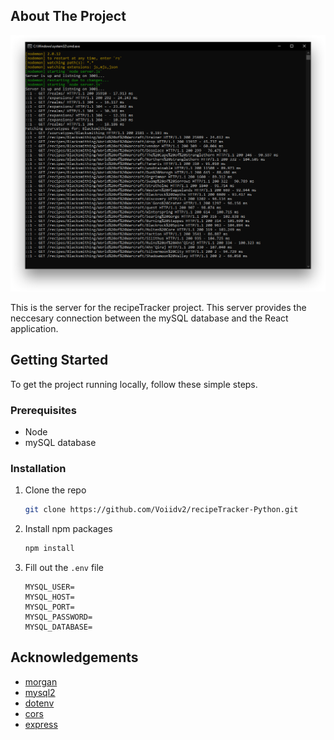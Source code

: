 <!-- ABOUT THE PROJECT -->

## About The Project

[![Product Name Screen Shot][product-screenshot]](https://github.com/Voiidv2/recipeTracker-Python)

This is the server for the recipeTracker project. This server provides the neccesary connection between the mySQL database and the React application.

## Getting Started

To get the project running locally, follow these simple steps.

### Prerequisites

- Node
- mySQL database

### Installation

1. Clone the repo
   ```sh
   git clone https://github.com/Voiidv2/recipeTracker-Python.git
   ```
2. Install npm packages
   ```sh
   npm install
   ```
3. Fill out the `.env` file
   ```JS
   MYSQL_USER=
   MYSQL_HOST=
   MYSQL_PORT=
   MYSQL_PASSWORD=
   MYSQL_DATABASE=
   ```

<!-- ACKNOWLEDGEMENTS -->

## Acknowledgements

- [morgan](https://www.npmjs.com/package/morgan)
- [mysql2](https://www.npmjs.com/package/mysql2)
- [dotenv](https://www.npmjs.com/package/dotenv)
- [cors](https://www.npmjs.com/package/cors)
- [express](https://www.npmjs.com/package/express)

<!-- MARKDOWN LINKS & IMAGES -->
<!-- https://www.markdownguide.org/basic-syntax/#reference-style-links -->

[product-screenshot]: images/screenshot.png
